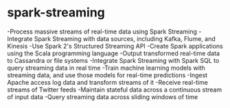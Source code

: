 # spark-streaming
-Process massive streams of real-time data using Spark Streaming
-Integrate Spark Streaming with data sources, including Kafka, Flume, and Kinesis
-Use Spark 2's Structured Streaming API
-Create Spark applications using the Scala programming language
-Output transformed real-time data to Cassandra or file systems
-Integrate Spark Streaming with Spark SQL to query streaming data in real time
-Train machine learning models with streaming data, and use those models for real-time predictions
-Ingest Apache access log data and transform streams of it
-Receive real-time streams of Twitter feeds
-Maintain stateful data across a continuous stream of input data
-Query streaming data across sliding windows of time
